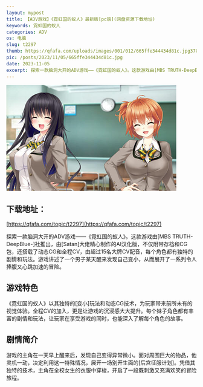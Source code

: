 ```yaml
---
layout: mypost
title: 【ADV游戏】《霓虹国的蚁人》最新版[pc端](网盘资源下载地址)
keywords: 霓虹国的蚁人
categories: ADV
os: 电脑
slug: t2297
thumb: https://qfafa.com/uploads/images/001/012/665ffe344434d81c.jpg370x280.jpg
pic: /posts/2023/11/05/665ffe344434d81c.jpg
date: 2023-11-05
excerpt: 探索一款脑洞大开的ADV游戏——《霓虹国的蚁人》。这款游戏由[MBS TRUTH-DeepBlue-]社推出，由[Satan]大佬精心制作的AI汉化版，不仅附带存档和CG包，还搭载了动态CG和全程CV，由超过15名大牌CV配音，每个角色都有独特的剧情和玩法。游戏讲述了一个男子某天醒来发现自己变小，从而展开了一系列令人捧腹又心跳加速的冒险。
---
```


![霓虹国的蚁人](/posts/2023/11/05/665ffe344434d81c.jpg)

## 下载地址：

[https://qfafa.com/topic/t2297](https://qfafa.com/topic/t2297)

探索一款脑洞大开的ADV游戏——《霓虹国的蚁人》。这款游戏由\[MBS TRUTH-DeepBlue-\]社推出，由\[Satan\]大佬精心制作的AI汉化版，不仅附带存档和CG包，还搭载了动态CG和全程CV，由超过15名大牌CV配音，每个角色都有独特的剧情和玩法。游戏讲述了一个男子某天醒来发现自己变小，从而展开了一系列令人捧腹又心跳加速的冒险。

## 游戏特色

《霓虹国的蚁人》以其独特的\[变小\]玩法和动态CG技术，为玩家带来前所未有的视觉体验。全程CV的加入，更是让游戏的沉浸感大大提升。每个妹子角色都有丰富的剧情和玩法，让玩家在享受游戏的同时，也能深入了解每个角色的故事。

## 剧情简介

游戏的主角在一天早上醒来后，发现自己变得异常微小。面对周围巨大的物品，他灵机一动，决定利用这一特殊情况，展开一场别开生面的\[后宫征服计划\]。凭借其独特的技术，主角在全校女生的衣服中穿梭，开启了一段既刺激又充满欢笑的冒险旅程。